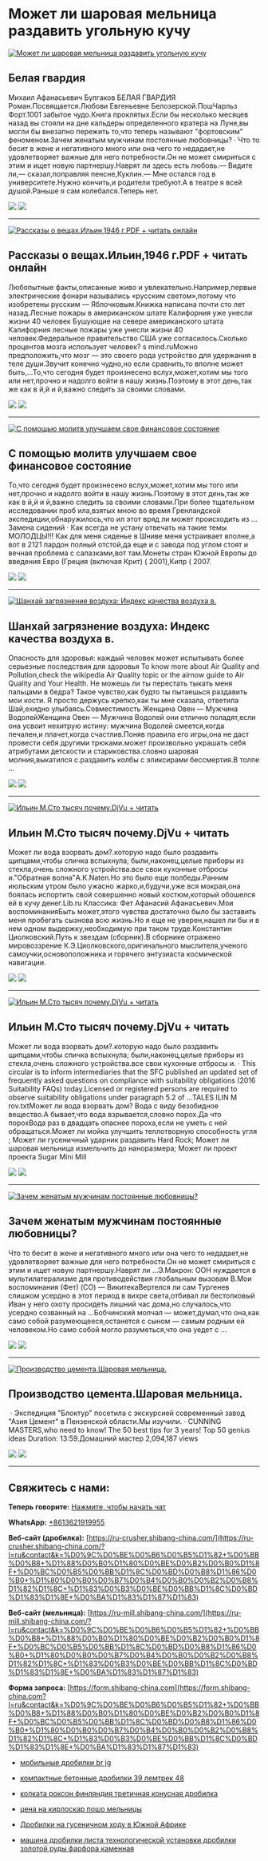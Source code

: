 # Может ли шаровая мельница раздавить угольную кучу

<a href="https://swt.shibang-china.com/?l=ru&img&k=%D0%9C%D0%BE%D0%B6%D0%B5%D1%82+%D0%BB%D0%B8+%D1%88%D0%B0%D1%80%D0%BE%D0%B2%D0%B0%D1%8F+%D0%BC%D0%B5%D0%BB%D1%8C%D0%BD%D0%B8%D1%86%D0%B0+%D1%80%D0%B0%D0%B7%D0%B4%D0%B0%D0%B2%D0%B8%D1%82%D1%8C+%D1%83%D0%B3%D0%BE%D0%BB%D1%8C%D0%BD%D1%83%D1%8E+%D0%BA%D1%83%D1%87%D1%83" target="_blank">![Может ли шаровая мельница раздавить угольную кучу](http://static.shibang-china.com/all-800x300/966.jpg)</a>

## Белая гвардия
Михаил Афанасьевич Булгаков БЕЛАЯ ГВАРДИЯ Роман.Посвящается.Любови Евгеньевне Белозерской.ПошЧарльз Форт.1001 забытое чудо.Книга проклятых.Если бы несколько месяцев назад вы стояли на дне кальдеры определенного кратера на Луне,вы могли бы внезапно пережить то,что теперь называют &quot;фортовским&quot; феноменом.Зачем женатым мужчинам постоянные любовницы?&nbsp;&#0183;&#32;Что то бесит в жене и негативного много или она чего то недадает,не удовлетворяет важные для него потребности.Он не может смириться с этим и ищет новую партнершу.Наврят ли здесь есть любовь.— Видите ли,— сказал,поправляя пенсне,Куклин.— Мне остался год в университете.Нужно кончить,и родители требуют.А в театре я всей душой.Раньше я сам колебался.Теперь нет.


<a href="https://whatsapp.shibangsoft.com/WhatsApp.php" target="_blank" title="WhatsApp">![](http://static.shibang-china.com/icon/whatsapp.png)</a> <a href="https://swt.shibang-china.com/?l=ru&icon&k=%D0%9C%D0%BE%D0%B6%D0%B5%D1%82+%D0%BB%D0%B8+%D1%88%D0%B0%D1%80%D0%BE%D0%B2%D0%B0%D1%8F+%D0%BC%D0%B5%D0%BB%D1%8C%D0%BD%D0%B8%D1%86%D0%B0+%D1%80%D0%B0%D0%B7%D0%B4%D0%B0%D0%B2%D0%B8%D1%82%D1%8C+%D1%83%D0%B3%D0%BE%D0%BB%D1%8C%D0%BD%D1%83%D1%8E+%D0%BA%D1%83%D1%87%D1%83" target="_blank">![](http://static.shibang-china.com/icon/chat-ru.png)</a>

---

<a href="https://swt.shibang-china.com/?l=ru&img&k=%D0%9C%D0%BE%D0%B6%D0%B5%D1%82+%D0%BB%D0%B8+%D1%88%D0%B0%D1%80%D0%BE%D0%B2%D0%B0%D1%8F+%D0%BC%D0%B5%D0%BB%D1%8C%D0%BD%D0%B8%D1%86%D0%B0+%D1%80%D0%B0%D0%B7%D0%B4%D0%B0%D0%B2%D0%B8%D1%82%D1%8C+%D1%83%D0%B3%D0%BE%D0%BB%D1%8C%D0%BD%D1%83%D1%8E+%D0%BA%D1%83%D1%87%D1%83" target="_blank">![Рассказы о вещах.Ильин,1946 г.PDF + читать онлайн](http://static.shibang-china.com/all-800x300/1088.jpg)</a>

## Рассказы о вещах.Ильин,1946 г.PDF + читать онлайн
Любопытные факты,описанные живо и увлекательно.Например,первые электрические фонари назывались &#171;русским светом&#187;,потому что изобретены русским — Яблочковым.Книжка написана почти сто лет назад.Лесные пожары в американском штате Калифорния уже унесли жизни 40 человек Бушующие на севере американского штата Калифорния лесные пожары уже унесли жизни 40 человек.Федеральное правительство США уже согласилось.Сколько процентов мозга использует человек? s mind.ruМожно предположить,что мозг — это своего рода устройство для удержания в теле души.Звучит конечно чудно,но если сравнить,то вполне может быть,…То,что сегодня будет произнесено вслух,может,хотим мы того или нет,прочно и надолго войти в нашу жизнь.Поэтому в этот день,так же как в й,й и й,важно следить за своими словами.


<a href="https://whatsapp.shibangsoft.com/WhatsApp.php" target="_blank" title="WhatsApp">![](http://static.shibang-china.com/icon/whatsapp.png)</a> <a href="https://swt.shibang-china.com/?l=ru&icon&k=%D0%9C%D0%BE%D0%B6%D0%B5%D1%82+%D0%BB%D0%B8+%D1%88%D0%B0%D1%80%D0%BE%D0%B2%D0%B0%D1%8F+%D0%BC%D0%B5%D0%BB%D1%8C%D0%BD%D0%B8%D1%86%D0%B0+%D1%80%D0%B0%D0%B7%D0%B4%D0%B0%D0%B2%D0%B8%D1%82%D1%8C+%D1%83%D0%B3%D0%BE%D0%BB%D1%8C%D0%BD%D1%83%D1%8E+%D0%BA%D1%83%D1%87%D1%83" target="_blank">![](http://static.shibang-china.com/icon/chat-ru.png)</a>

---

<a href="https://swt.shibang-china.com/?l=ru&img&k=%D0%9C%D0%BE%D0%B6%D0%B5%D1%82+%D0%BB%D0%B8+%D1%88%D0%B0%D1%80%D0%BE%D0%B2%D0%B0%D1%8F+%D0%BC%D0%B5%D0%BB%D1%8C%D0%BD%D0%B8%D1%86%D0%B0+%D1%80%D0%B0%D0%B7%D0%B4%D0%B0%D0%B2%D0%B8%D1%82%D1%8C+%D1%83%D0%B3%D0%BE%D0%BB%D1%8C%D0%BD%D1%83%D1%8E+%D0%BA%D1%83%D1%87%D1%83" target="_blank">![С помощью молитв улучшаем свое финансовое состояние](http://static.shibang-china.com/all-800x300/1317.jpg)</a>

## С помощью молитв улучшаем свое финансовое состояние
То,что сегодня будет произнесено вслух,может,хотим мы того или нет,прочно и надолго войти в нашу жизнь.Поэтому в этот день,так же как в й,й и й,важно следить за своими словами.При более тщательном исследовании проб ила,взятых мною во время Гренландской экспедиции,обнаружилось,что ил этот вряд ли может происходить из …Замена сидений&nbsp;&#0183;&#32;Как всегда не устану отвечать на такие темы МОЛОДЦЫ!!! Как для меня сиденье в Шниве меня устраивает вполне,а вот в 2121 пардон полный отстой,да еще и с завода под углом стоят и вечная проблема с салазками,вот там.Монеты стран Южной Европы до введения Евро (Греция (включая Крит) ( 2001),Кипр ( 2007.


<a href="https://whatsapp.shibangsoft.com/WhatsApp.php" target="_blank" title="WhatsApp">![](http://static.shibang-china.com/icon/whatsapp.png)</a> <a href="https://swt.shibang-china.com/?l=ru&icon&k=%D0%9C%D0%BE%D0%B6%D0%B5%D1%82+%D0%BB%D0%B8+%D1%88%D0%B0%D1%80%D0%BE%D0%B2%D0%B0%D1%8F+%D0%BC%D0%B5%D0%BB%D1%8C%D0%BD%D0%B8%D1%86%D0%B0+%D1%80%D0%B0%D0%B7%D0%B4%D0%B0%D0%B2%D0%B8%D1%82%D1%8C+%D1%83%D0%B3%D0%BE%D0%BB%D1%8C%D0%BD%D1%83%D1%8E+%D0%BA%D1%83%D1%87%D1%83" target="_blank">![](http://static.shibang-china.com/icon/chat-ru.png)</a>

---

<a href="https://swt.shibang-china.com/?l=ru&img&k=%D0%9C%D0%BE%D0%B6%D0%B5%D1%82+%D0%BB%D0%B8+%D1%88%D0%B0%D1%80%D0%BE%D0%B2%D0%B0%D1%8F+%D0%BC%D0%B5%D0%BB%D1%8C%D0%BD%D0%B8%D1%86%D0%B0+%D1%80%D0%B0%D0%B7%D0%B4%D0%B0%D0%B2%D0%B8%D1%82%D1%8C+%D1%83%D0%B3%D0%BE%D0%BB%D1%8C%D0%BD%D1%83%D1%8E+%D0%BA%D1%83%D1%87%D1%83" target="_blank">![Шанхай загрязнение воздуха: Индекс качества воздуха в.](http://static.shibang-china.com/all-800x300/37.jpg)</a>

## Шанхай загрязнение воздуха: Индекс качества воздуха в.
Опасность для здоровья: каждый человек может испытывать более серьезные последствия для здоровья To know more about Air Quality and Pollution,check the wikipedia Air Quality topic or the airnow guide to Air Quality and Your Health. Не можешь ли ты перестать тыкать меня пальцами в бедра? Такое чувство,как будто ты пытаешься раздавить мои кости. Я просто держусь крепко,как ты мне сказала, ответила Шай,ехидно улыбаясь.Совместимость Женщина Овен — Мужчина ВодолейЖенщина Овен — Мужчина Водолей они отлично поладят,если она усвоит нехитрую истину: мужчина Водолей смеется,когда печален,и плачет,когда счастлив.Поняв правила его игры,она не даст провести себя другими трюками.может произвольно украшать себя атрибутами детскости и стариковства.словно шаровая молния,выкатился с.раздавить колбы с эликсирами бессмертия.В толпе …


<a href="https://whatsapp.shibangsoft.com/WhatsApp.php" target="_blank" title="WhatsApp">![](http://static.shibang-china.com/icon/whatsapp.png)</a> <a href="https://swt.shibang-china.com/?l=ru&icon&k=%D0%9C%D0%BE%D0%B6%D0%B5%D1%82+%D0%BB%D0%B8+%D1%88%D0%B0%D1%80%D0%BE%D0%B2%D0%B0%D1%8F+%D0%BC%D0%B5%D0%BB%D1%8C%D0%BD%D0%B8%D1%86%D0%B0+%D1%80%D0%B0%D0%B7%D0%B4%D0%B0%D0%B2%D0%B8%D1%82%D1%8C+%D1%83%D0%B3%D0%BE%D0%BB%D1%8C%D0%BD%D1%83%D1%8E+%D0%BA%D1%83%D1%87%D1%83" target="_blank">![](http://static.shibang-china.com/icon/chat-ru.png)</a>

---

<a href="https://swt.shibang-china.com/?l=ru&img&k=%D0%9C%D0%BE%D0%B6%D0%B5%D1%82+%D0%BB%D0%B8+%D1%88%D0%B0%D1%80%D0%BE%D0%B2%D0%B0%D1%8F+%D0%BC%D0%B5%D0%BB%D1%8C%D0%BD%D0%B8%D1%86%D0%B0+%D1%80%D0%B0%D0%B7%D0%B4%D0%B0%D0%B2%D0%B8%D1%82%D1%8C+%D1%83%D0%B3%D0%BE%D0%BB%D1%8C%D0%BD%D1%83%D1%8E+%D0%BA%D1%83%D1%87%D1%83" target="_blank">![Ильин М.Сто тысяч почему.DjVu + читать](http://static.shibang-china.com/all-800x300/470.jpg)</a>

## Ильин М.Сто тысяч почему.DjVu + читать
Может ли вода взорвать дом?.которую надо было раздавить щипцами,чтобы спичка вспыхнула; были,наконец,целые приборы из стекла,очень сложного устройства.все свои кухонные отбросы и.&quot;Обратная волна&quot;A.K.Naten.Но это было еще полбеды.Ранним июльским утром было ужасно жарко,и,будучи,уже вся мокрая,она боялась испортить свой совершенно новый костюм,который обошелся ей в кучу денег.Lib.ru Классика: Фет Афанасий Афанасьевич.Мои воспоминанияБыть может,этого чувства достаточно было бы заставить меня пробегать сызнова всю жизнь.Но я еще не уверен,нашел ли бы и в нем одном выдержку,необходимую при таком труде.Константин Циолковский.Путь к звездам (сборник).В сборнике отражено мировоззрение К.Э.Циолковского,оригинального мыслителя,ученого самоучки,основоположника и горячего энтузиаста космической навигации.


<a href="https://whatsapp.shibangsoft.com/WhatsApp.php" target="_blank" title="WhatsApp">![](http://static.shibang-china.com/icon/whatsapp.png)</a> <a href="https://swt.shibang-china.com/?l=ru&icon&k=%D0%9C%D0%BE%D0%B6%D0%B5%D1%82+%D0%BB%D0%B8+%D1%88%D0%B0%D1%80%D0%BE%D0%B2%D0%B0%D1%8F+%D0%BC%D0%B5%D0%BB%D1%8C%D0%BD%D0%B8%D1%86%D0%B0+%D1%80%D0%B0%D0%B7%D0%B4%D0%B0%D0%B2%D0%B8%D1%82%D1%8C+%D1%83%D0%B3%D0%BE%D0%BB%D1%8C%D0%BD%D1%83%D1%8E+%D0%BA%D1%83%D1%87%D1%83" target="_blank">![](http://static.shibang-china.com/icon/chat-ru.png)</a>

---

<a href="https://swt.shibang-china.com/?l=ru&img&k=%D0%9C%D0%BE%D0%B6%D0%B5%D1%82+%D0%BB%D0%B8+%D1%88%D0%B0%D1%80%D0%BE%D0%B2%D0%B0%D1%8F+%D0%BC%D0%B5%D0%BB%D1%8C%D0%BD%D0%B8%D1%86%D0%B0+%D1%80%D0%B0%D0%B7%D0%B4%D0%B0%D0%B2%D0%B8%D1%82%D1%8C+%D1%83%D0%B3%D0%BE%D0%BB%D1%8C%D0%BD%D1%83%D1%8E+%D0%BA%D1%83%D1%87%D1%83" target="_blank">![Ильин М.Сто тысяч почему.DjVu + читать](http://static.shibang-china.com/all-800x300/753.jpg)</a>

## Ильин М.Сто тысяч почему.DjVu + читать
Может ли вода взорвать дом?.которую надо было раздавить щипцами,чтобы спичка вспыхнула; были,наконец,целые приборы из стекла,очень сложного устройства.все свои кухонные отбросы и.&nbsp;&#0183;&#32;This circular is to inform intermediaries that the SFC published an updated set of frequently asked questions on compliance with suitability obligations (2016 Suitability FAQs) today.Licensed or registered persons are required to observe suitability obligations under paragraph 5.2 of …TALES ILIN M rov.txtМожет ли вода взорвать дом? Вода с виду безобидное вещество.А бывает,что вода взрывается,словно порох.Да что порохВода раз в двадцать опаснее пороха,если не уметь с ней обращаться.Может ли мойка улучшить теплотворную способность угля ; Может ли гусеничный ударник раздавить Hard Rock; Может ли шаровая мельница измельчить до наноразмера; Может ли проект проекта Sugar Mini Mill


<a href="https://whatsapp.shibangsoft.com/WhatsApp.php" target="_blank" title="WhatsApp">![](http://static.shibang-china.com/icon/whatsapp.png)</a> <a href="https://swt.shibang-china.com/?l=ru&icon&k=%D0%9C%D0%BE%D0%B6%D0%B5%D1%82+%D0%BB%D0%B8+%D1%88%D0%B0%D1%80%D0%BE%D0%B2%D0%B0%D1%8F+%D0%BC%D0%B5%D0%BB%D1%8C%D0%BD%D0%B8%D1%86%D0%B0+%D1%80%D0%B0%D0%B7%D0%B4%D0%B0%D0%B2%D0%B8%D1%82%D1%8C+%D1%83%D0%B3%D0%BE%D0%BB%D1%8C%D0%BD%D1%83%D1%8E+%D0%BA%D1%83%D1%87%D1%83" target="_blank">![](http://static.shibang-china.com/icon/chat-ru.png)</a>

---

<a href="https://swt.shibang-china.com/?l=ru&img&k=%D0%9C%D0%BE%D0%B6%D0%B5%D1%82+%D0%BB%D0%B8+%D1%88%D0%B0%D1%80%D0%BE%D0%B2%D0%B0%D1%8F+%D0%BC%D0%B5%D0%BB%D1%8C%D0%BD%D0%B8%D1%86%D0%B0+%D1%80%D0%B0%D0%B7%D0%B4%D0%B0%D0%B2%D0%B8%D1%82%D1%8C+%D1%83%D0%B3%D0%BE%D0%BB%D1%8C%D0%BD%D1%83%D1%8E+%D0%BA%D1%83%D1%87%D1%83" target="_blank">![Зачем женатым мужчинам постоянные любовницы?](http://static.shibang-china.com/all-800x300/1251.jpg)</a>

## Зачем женатым мужчинам постоянные любовницы?
Что то бесит в жене и негативного много или она чего то недадает,не удовлетворяет важные для него потребности.Он не может смириться с этим и ищет новую партнершу.Наврят ли …Э.Макрон: ООН нуждается в мультилатерализме для противодействия глобальным вызовам В.Мои воспоминания (Фет) (CO) — ВикитекаВертелся ли сам Тургенев слишком усердно в этот период в вихре света,отбивал ли бестолковый Иван у него охоту просидеть лишний час дома,но случалось,что усердно созванный на …Бобчинский молчал — может,думал,что она,как само собой разумеющееся,останется с сыном — самым родным ей человеком.Но само собой могло разуметься,что она уедет с …


<a href="https://whatsapp.shibangsoft.com/WhatsApp.php" target="_blank" title="WhatsApp">![](http://static.shibang-china.com/icon/whatsapp.png)</a> <a href="https://swt.shibang-china.com/?l=ru&icon&k=%D0%9C%D0%BE%D0%B6%D0%B5%D1%82+%D0%BB%D0%B8+%D1%88%D0%B0%D1%80%D0%BE%D0%B2%D0%B0%D1%8F+%D0%BC%D0%B5%D0%BB%D1%8C%D0%BD%D0%B8%D1%86%D0%B0+%D1%80%D0%B0%D0%B7%D0%B4%D0%B0%D0%B2%D0%B8%D1%82%D1%8C+%D1%83%D0%B3%D0%BE%D0%BB%D1%8C%D0%BD%D1%83%D1%8E+%D0%BA%D1%83%D1%87%D1%83" target="_blank">![](http://static.shibang-china.com/icon/chat-ru.png)</a>

---

<a href="https://swt.shibang-china.com/?l=ru&img&k=%D0%9C%D0%BE%D0%B6%D0%B5%D1%82+%D0%BB%D0%B8+%D1%88%D0%B0%D1%80%D0%BE%D0%B2%D0%B0%D1%8F+%D0%BC%D0%B5%D0%BB%D1%8C%D0%BD%D0%B8%D1%86%D0%B0+%D1%80%D0%B0%D0%B7%D0%B4%D0%B0%D0%B2%D0%B8%D1%82%D1%8C+%D1%83%D0%B3%D0%BE%D0%BB%D1%8C%D0%BD%D1%83%D1%8E+%D0%BA%D1%83%D1%87%D1%83" target="_blank">![Производство цемента.Шаровая мельница.](http://static.shibang-china.com/all-800x300/842.jpg)</a>

## Производство цемента.Шаровая мельница.
&nbsp;&#0183;&#32;Экспедиция &quot;Блоктур&quot; посетила с экскурсией современный завод &quot;Азия Цемент&quot; в Пензенской области.Мы изучили.&nbsp;&#0183;&#32;CUNNING MASTERS,who need to know! The 50 best tips for 3 years! Top 50 genius ideas Duration: 13:59.Домашний мастер 2,094,187 views

<a href="https://whatsapp.shibangsoft.com/WhatsApp.php" target="_blank" title="WhatsApp">![](http://static.shibang-china.com/icon/whatsapp.png)</a> <a href="https://swt.shibang-china.com/?l=ru&icon&k=%D0%9C%D0%BE%D0%B6%D0%B5%D1%82+%D0%BB%D0%B8+%D1%88%D0%B0%D1%80%D0%BE%D0%B2%D0%B0%D1%8F+%D0%BC%D0%B5%D0%BB%D1%8C%D0%BD%D0%B8%D1%86%D0%B0+%D1%80%D0%B0%D0%B7%D0%B4%D0%B0%D0%B2%D0%B8%D1%82%D1%8C+%D1%83%D0%B3%D0%BE%D0%BB%D1%8C%D0%BD%D1%83%D1%8E+%D0%BA%D1%83%D1%87%D1%83" target="_blank">![](http://static.shibang-china.com/icon/chat-ru.png)</a>

---
## Свяжитесь с нами:

**Теперь говорите:** [Нажмите, чтобы начать чат](https://swt.shibang-china.com?l=ru&contact&k=%D0%9C%D0%BE%D0%B6%D0%B5%D1%82+%D0%BB%D0%B8+%D1%88%D0%B0%D1%80%D0%BE%D0%B2%D0%B0%D1%8F+%D0%BC%D0%B5%D0%BB%D1%8C%D0%BD%D0%B8%D1%86%D0%B0+%D1%80%D0%B0%D0%B7%D0%B4%D0%B0%D0%B2%D0%B8%D1%82%D1%8C+%D1%83%D0%B3%D0%BE%D0%BB%D1%8C%D0%BD%D1%83%D1%8E+%D0%BA%D1%83%D1%87%D1%83)

**WhatsApp:**  [+8613621919955](https://whatsapp.shibangsoft.com/WhatsApp.php)

**Веб-сайт (дробилка):** [https://ru-crusher.shibang-china.com/](https://ru-crusher.shibang-china.com/?l=ru&contact&k=%D0%9C%D0%BE%D0%B6%D0%B5%D1%82+%D0%BB%D0%B8+%D1%88%D0%B0%D1%80%D0%BE%D0%B2%D0%B0%D1%8F+%D0%BC%D0%B5%D0%BB%D1%8C%D0%BD%D0%B8%D1%86%D0%B0+%D1%80%D0%B0%D0%B7%D0%B4%D0%B0%D0%B2%D0%B8%D1%82%D1%8C+%D1%83%D0%B3%D0%BE%D0%BB%D1%8C%D0%BD%D1%83%D1%8E+%D0%BA%D1%83%D1%87%D1%83)

**Веб-сайт (мельница):** [https://ru-mill.shibang-china.com/](https://ru-mill.shibang-china.com/?l=ru&contact&k=%D0%9C%D0%BE%D0%B6%D0%B5%D1%82+%D0%BB%D0%B8+%D1%88%D0%B0%D1%80%D0%BE%D0%B2%D0%B0%D1%8F+%D0%BC%D0%B5%D0%BB%D1%8C%D0%BD%D0%B8%D1%86%D0%B0+%D1%80%D0%B0%D0%B7%D0%B4%D0%B0%D0%B2%D0%B8%D1%82%D1%8C+%D1%83%D0%B3%D0%BE%D0%BB%D1%8C%D0%BD%D1%83%D1%8E+%D0%BA%D1%83%D1%87%D1%83)

**Форма запроса:** [https://form.shibang-china.com](https://form.shibang-china.com?l=ru&contact&k=%D0%9C%D0%BE%D0%B6%D0%B5%D1%82+%D0%BB%D0%B8+%D1%88%D0%B0%D1%80%D0%BE%D0%B2%D0%B0%D1%8F+%D0%BC%D0%B5%D0%BB%D1%8C%D0%BD%D0%B8%D1%86%D0%B0+%D1%80%D0%B0%D0%B7%D0%B4%D0%B0%D0%B2%D0%B8%D1%82%D1%8C+%D1%83%D0%B3%D0%BE%D0%BB%D1%8C%D0%BD%D1%83%D1%8E+%D0%BA%D1%83%D1%87%D1%83)

* [мобильные дробилки br jg](../125/%D0%BC%D0%BE%D0%B1%D0%B8%D0%BB%D1%8C%D0%BD%D1%8B%D0%B5%20%D0%B4%D1%80%D0%BE%D0%B1%D0%B8%D0%BB%D0%BA%D0%B8%20br%20jg.md)

* [компактные бетонные дробилки 39 лемтрек 48](../123/%D0%BA%D0%BE%D0%BC%D0%BF%D0%B0%D0%BA%D1%82%D0%BD%D1%8B%D0%B5%20%D0%B1%D0%B5%D1%82%D0%BE%D0%BD%D0%BD%D1%8B%D0%B5%20%D0%B4%D1%80%D0%BE%D0%B1%D0%B8%D0%BB%D0%BA%D0%B8%2039%20%D0%BB%D0%B5%D0%BC%D1%82%D1%80%D0%B5%D0%BA%2048.md)

* [колката роксон финляндия третичная конусная дробилка](../122/%D0%BA%D0%BE%D0%BB%D0%BA%D0%B0%D1%82%D0%B0%20%D1%80%D0%BE%D0%BA%D1%81%D0%BE%D0%BD%20%D1%84%D0%B8%D0%BD%D0%BB%D1%8F%D0%BD%D0%B4%D0%B8%D1%8F%20%D1%82%D1%80%D0%B5%D1%82%D0%B8%D1%87%D0%BD%D0%B0%D1%8F%20%D0%BA%D0%BE%D0%BD%D1%83%D1%81%D0%BD%D0%B0%D1%8F%20%D0%B4%D1%80%D0%BE%D0%B1%D0%B8%D0%BB%D0%BA%D0%B0.md)

* [цена на кирлоскар пошо мельницы](../121/%D1%86%D0%B5%D0%BD%D0%B0%20%D0%BD%D0%B0%20%D0%BA%D0%B8%D1%80%D0%BB%D0%BE%D1%81%D0%BA%D0%B0%D1%80%20%D0%BF%D0%BE%D1%88%D0%BE%20%D0%BC%D0%B5%D0%BB%D1%8C%D0%BD%D0%B8%D1%86%D1%8B.md)

* [Дробилки на гусеничном ходу в Южной Африке](../125/%D0%94%D1%80%D0%BE%D0%B1%D0%B8%D0%BB%D0%BA%D0%B8%20%D0%BD%D0%B0%20%D0%B3%D1%83%D1%81%D0%B5%D0%BD%D0%B8%D1%87%D0%BD%D0%BE%D0%BC%20%D1%85%D0%BE%D0%B4%D1%83%20%D0%B2%20%D0%AE%D0%B6%D0%BD%D0%BE%D0%B9%20%D0%90%D1%84%D1%80%D0%B8%D0%BA%D0%B5.md)

* [машина дробилки листа технологической установки дробилки золотой руды фарфора каменная](../122/%D0%BC%D0%B0%D1%88%D0%B8%D0%BD%D0%B0%20%D0%B4%D1%80%D0%BE%D0%B1%D0%B8%D0%BB%D0%BA%D0%B8%20%D0%BB%D0%B8%D1%81%D1%82%D0%B0%20%D1%82%D0%B5%D1%85%D0%BD%D0%BE%D0%BB%D0%BE%D0%B3%D0%B8%D1%87%D0%B5%D1%81%D0%BA%D0%BE%D0%B9%20%D1%83%D1%81%D1%82%D0%B0%D0%BD%D0%BE%D0%B2%D0%BA%D0%B8%20%D0%B4%D1%80%D0%BE%D0%B1%D0%B8%D0%BB%D0%BA%D0%B8%20%D0%B7%D0%BE%D0%BB%D0%BE%D1%82%D0%BE%D0%B9%20%D1%80%D1%83%D0%B4%D1%8B%20%D1%84%D0%B0%D1%80%D1%84%D0%BE%D1%80%D0%B0%20%D0%BA%D0%B0%D0%BC%D0%B5%D0%BD%D0%BD%D0%B0%D1%8F.md)
